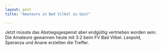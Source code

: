 ```yaml
---
layout: post
title: "Amateure in Bad Vilbel zu Gast"

---
```


Jetzt müsste das Abstiegsgespenst aber endgültig vertrieben worden sein: Die Amateure gewannen heute mit 3:2 beim FV Bad Vilbel. Leopold, Speranza und Anane erzielten die Treffer.


